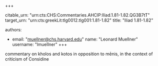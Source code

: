 +++


citable_urn: "urn:cts:CHS:Commentaries.AHCIP:Iliad.1.81-1.82.QG3B7tT"
target_urn: "urn:cts:greekLit:tlg0012.tlg001:1.81-1.82"
title: "Iliad 1.81-1.82"

authors:
- email: "muellner@chs.harvard.edu"
  name: "Leonard Muellner"
  username: "lmuellner"
+++

<p>commentary on kholos and kotos in opposition to mēnis, in the context of criticism of Considine</p>